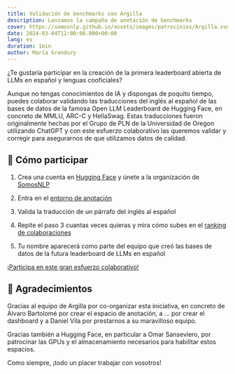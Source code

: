```yaml
---
title: Validación de benchmarks con Argilla
description: Lanzamos la campaña de anotación de benchmarks
cover: https://somosnlp.github.io/assets/images/patrocinios/Argilla.svg
date: 2024-03-04T12:00:00.000+00:00
lang: es
duration: 1min
author: María Grandury
---
```


¿Te gustaría participar en la creación de la primera leaderboard abierta de LLMs en español y lenguas cooficiales?

Aunque no tengas conocimientos de IA y dispongas de poquito tiempo, puedes colaborar validando las traducciones del inglés al español de las bases de datos de la famosa Open LLM Leaderboard de Hugging Face, en concreto de MMLU, ARC-C y HellaSwag. Estas traducciones fueron originalmente hechas por el Grupo de PLN de la Universidad de Oregon utilizando ChatGPT y con este esfuerzo colaborativo las queremos validar y corregir para asegurarnos de que utilizamos datos de calidad.

## 🚀 Cómo participar

1. Crea una cuenta en [Hugging Face](https://huggingface.co/join) y únete a la organización de [SomosNLP](https://huggingface.co/organizations/somosnlp/share/qgytUhPKvxVxsbZWTzVUAUSUnZmVXNPmjc)

2. Entra en el [entorno de anotación](https://huggingface.co/spaces/somosnlp/benchmark-annotation-argilla)

3. Valida la traducción de un párrafo del inglés al español

4. Repite el paso 3 cuantas veces quieras y mira cómo subes en el [ranking de colaboraciones](https://huggingface.co/spaces/somosnlp/benchmark-annotation-argilla-dashboard)

5. Tu nombre aparecerá como parte del equipo que creó las bases de datos de la futura leaderboard de LLMs en español 

[¡Participa en este gran esfuerzo colaborativo!](https://huggingface.co/spaces/somosnlp/benchmark-annotation-argilla)

## 🙌 Agradecimientos

Gracias al equipo de Argilla por co-organizar esta iniciativa, en concreto de Álvaro Bartolomé por crear el espacio de anotación, a ... por crear el dashboard y a Daniel Vila por prestarnos a su maravilloso equipo.

Gracias también a Hugging Face, en particular a Omar Sanseviero, por patrocinar las GPUs y el almacenamiento necesarios para habilitar estos espacios.

Como siempre, ¡todo un placer trabajar con vosotros!
